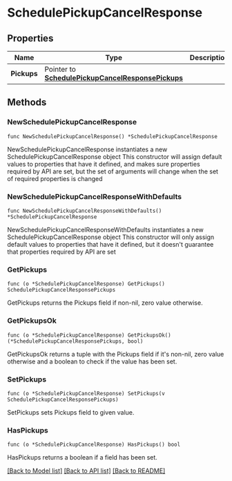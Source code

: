 # SchedulePickupCancelResponse

## Properties

Name | Type | Description | Notes
------------ | ------------- | ------------- | -------------
**Pickups** | Pointer to [**SchedulePickupCancelResponsePickups**](SchedulePickupCancelResponsePickups.md) |  | [optional] 

## Methods

### NewSchedulePickupCancelResponse

`func NewSchedulePickupCancelResponse() *SchedulePickupCancelResponse`

NewSchedulePickupCancelResponse instantiates a new SchedulePickupCancelResponse object
This constructor will assign default values to properties that have it defined,
and makes sure properties required by API are set, but the set of arguments
will change when the set of required properties is changed

### NewSchedulePickupCancelResponseWithDefaults

`func NewSchedulePickupCancelResponseWithDefaults() *SchedulePickupCancelResponse`

NewSchedulePickupCancelResponseWithDefaults instantiates a new SchedulePickupCancelResponse object
This constructor will only assign default values to properties that have it defined,
but it doesn't guarantee that properties required by API are set

### GetPickups

`func (o *SchedulePickupCancelResponse) GetPickups() SchedulePickupCancelResponsePickups`

GetPickups returns the Pickups field if non-nil, zero value otherwise.

### GetPickupsOk

`func (o *SchedulePickupCancelResponse) GetPickupsOk() (*SchedulePickupCancelResponsePickups, bool)`

GetPickupsOk returns a tuple with the Pickups field if it's non-nil, zero value otherwise
and a boolean to check if the value has been set.

### SetPickups

`func (o *SchedulePickupCancelResponse) SetPickups(v SchedulePickupCancelResponsePickups)`

SetPickups sets Pickups field to given value.

### HasPickups

`func (o *SchedulePickupCancelResponse) HasPickups() bool`

HasPickups returns a boolean if a field has been set.


[[Back to Model list]](../README.md#documentation-for-models) [[Back to API list]](../README.md#documentation-for-api-endpoints) [[Back to README]](../README.md)


